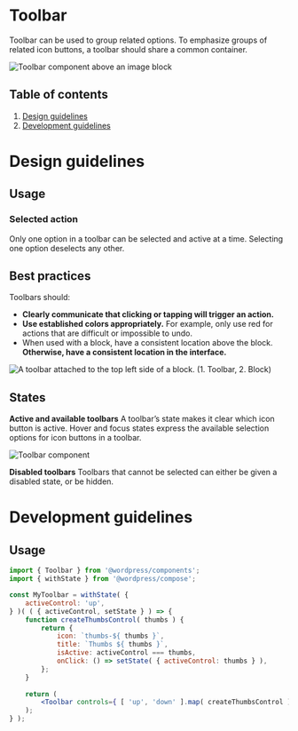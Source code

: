 # Toolbar

Toolbar can be used to group related options. To emphasize groups of related icon buttons, a toolbar should share a common container.

![Toolbar component above an image block](https://wordpress.org/gutenberg/files/2019/01/s_96EC471FE9C9D91A996770229947AAB54A03351BDE98F444FD3C1BF0CED365EA_1541782974545_ButtonGroup.png)

## Table of contents

1. [Design guidelines](#design-guidelines)
2. [Development guidelines](#development-guidelines)

# Design guidelines

## Usage

### Selected action

Only one option in a toolbar can be selected and active at a time. Selecting one option deselects any other.

## Best practices

Toolbars should:

- **Clearly communicate that clicking or tapping will trigger an action.**
- **Use established colors appropriately.** For example, only use red for actions that are difficult or impossible to undo.
- When used with a block, have a consistent location above the block. **Otherwise, have a consistent location in the interface.**

![A toolbar attached to the top left side of a block. (1. Toolbar, 2. Block)](https://wordpress.org/gutenberg/files/2019/01/s_D8D19E5A314C2D056B8CCC92B2DB5E27164936A0C5ED98A4C2DFDA650BE2A771_1542388042335_toolbar-block.png)

## States

**Active and available toolbars**
A toolbar’s state makes it clear which icon button is active. Hover and focus states express the available selection options for icon buttons in a toolbar.

![Toolbar component](https://wordpress.org/gutenberg/files/2019/01/s_96EC471FE9C9D91A996770229947AAB54A03351BDE98F444FD3C1BF0CED365EA_1541784539545_ButtonGroup.png)

**Disabled toolbars**
Toolbars that cannot be selected can either be given a disabled state, or be hidden.

# Development guidelines

## Usage

```jsx
import { Toolbar } from '@wordpress/components';
import { withState } from '@wordpress/compose';

const MyToolbar = withState( {
	activeControl: 'up',
} )( ( { activeControl, setState } ) => { 
	function createThumbsControl( thumbs ) {
		return {
			icon: `thumbs-${ thumbs }`,
			title: `Thumbs ${ thumbs }`,
			isActive: activeControl === thumbs,
			onClick: () => setState( { activeControl: thumbs } ),
		};
	}
	
	return (
		<Toolbar controls={ [ 'up', 'down' ].map( createThumbsControl ) } />
	);
} );
```
